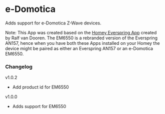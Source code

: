 # e-Domotica

Adds support for e-Domotica Z-Wave devices.

Note: This App was created based on the [Homey Everspring App](https://apps.athom.com/app/com.everspring) created by Ralf van Dooren. The EM6550 is a rebranded version of the Everspring AN157, hence when you have both these Apps installed on your Homey the device might be paired as either an Everspring AN157 or an e-Domotica EM6550.

### Changelog
v1.0.2
- Add product id for EM6550

v1.0.0
- Adds support for EM6550